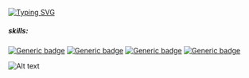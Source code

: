 [![Typing SVG](https://readme-typing-svg.herokuapp.com/?lines=hello+my+name+is;johannes&color=ffffff)](https://git.io/typing-svg)

##### skills:
[![Generic badge](https://img.shields.io/badge/html-great-4598e6.svg)](https://shields.io/)
[![Generic badge](https://img.shields.io/badge/css-great-4598e6.svg)](https://shields.io/)
[![Generic badge](https://img.shields.io/badge/js-good-4598e6.svg)](https://shields.io/)
[![Generic badge](https://img.shields.io/badge/cpp-good-4598e6.svg)](https://shields.io/)


![Alt text](https://spotify-recently-played-readme.vercel.app/api?user=johannesll&count=1≤{count}≤2)
